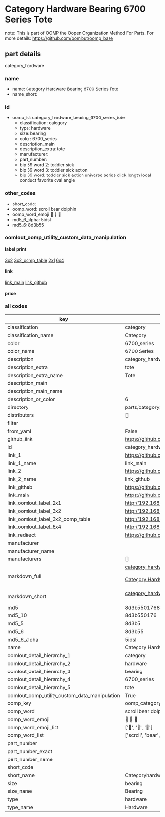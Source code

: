 # Category Hardware Bearing 6700 Series Tote  

note: This is part of OOMP the Oopen Organization Method For Parts. For more details: https://github.com/oomlout/oomp_base

##  part details
  



category_hardware



### name
* name: Category Hardware Bearing 6700 Series Tote
* name_short: 
### id
* oomp_id: category_hardware_bearing_6700_series_tote
  * classification: category
  * type: hardware
  * size: bearing
  * color: 6700_series
  * description_main: 
  * description_extra: tote
  * manufacturer: 
  * part_number: 
  * bip 39 word 2: toddler sick
  * bip 39 word 3: toddler sick action
  * bip 39 word: toddler sick action universe series click length local conduct favorite oval angle

### other_codes
* short_code: 
* oomp_word: scroll bear dolphin
* oomp_word_emoji :scroll: :bear: :dolphin:
* md5_6_alpha: 5idsl
* md5_6: 8d3b55






### oomlout_oomp_utility_custom_data_manipulation
#### label print
[3x2](http://192.168.1.245:1112/?label=oomp%205idsl)
[3x2_oomp_table](http://192.168.1.108:1112/?label=oomp%205idsl)
[2x1](http://192.168.1.242:1112/?label=oomp%205idsl)
[6x4](http://192.168.1.55:1112/?label=oomp%205idsl)    

#### link

[link_main](https://github.com/oomlout/oomlout_oomp_version_1_messy/tree/main/parts/category_hardware_bearing_6700_series_tote) [link_github](https://github.com/oomlout/oomlout_oomp_version_1_messy/tree/main/parts/category_hardware_bearing_6700_series_tote)                             

#### price







### all codes 
| key | value |  
| --- | --- |  
| classification | category |  
| classification_name | Category |  
| color | 6700_series |  
| color_name | 6700 Series |  
| description | category_hardware |  
| description_extra | tote |  
| description_extra_name | Tote |  
| description_main |  |  
| description_main_name |  |  
| description_or_color | 6  |  
| directory | parts/category_hardware_bearing_6700_series_tote |  
| distributors | [] |  
| filter |  |  
| from_yaml | False |  
| github_link | https://github.com/oomlout/oomlout_oomp_part_src/tree/main/parts/category_hardware_bearing_6700_series_tote |  
| id | category_hardware_bearing_6700_series_tote |  
| link_1 | https://github.com/oomlout/oomlout_oomp_version_1_messy/tree/main/parts/category_hardware_bearing_6700_series_tote |  
| link_1_name | link_main |  
| link_2 | https://github.com/oomlout/oomlout_oomp_version_1_messy/tree/main/parts/category_hardware_bearing_6700_series_tote |  
| link_2_name | link_github |  
| link_github | https://github.com/oomlout/oomlout_oomp_version_1_messy/tree/main/parts/category_hardware_bearing_6700_series_tote |  
| link_main | https://github.com/oomlout/oomlout_oomp_version_1_messy/tree/main/parts/category_hardware_bearing_6700_series_tote |  
| link_oomlout_label_2x1 | http://192.168.1.242:1112/?label=oomp%205idsl |  
| link_oomlout_label_3x2 | http://192.168.1.245:1112/?label=oomp%205idsl |  
| link_oomlout_label_3x2_oomp_table | http://192.168.1.108:1112/?label=oomp%205idsl |  
| link_oomlout_label_6x4 | http://192.168.1.55:1112/?label=oomp%205idsl |  
| link_redirect | https://github.com/oomlout/oomlout_oomp_version_1_messy/tree/main/parts/category_hardware_bearing_6700_series_tote |  
| manufacturer |  |  
| manufacturer_name |  |  
| manufacturers | [] |  
| markdown_full | [category_hardware_bearing_6700_series_tote](none)<br>[](none)<br>[Category Hardware Bearing 6700 Series Tote](none)<br><br> |  
| markdown_short | [category_hardware_bearing_6700_series_tote](none)<br><br> |  
| md5 | 8d3b550176835000aae20edc0531f71b |  
| md5_10 | 8d3b550176 |  
| md5_5 | 8d3b5 |  
| md5_6 | 8d3b55 |  
| md5_6_alpha | 5idsl |  
| name | Category Hardware Bearing 6700 Series Tote |  
| oomlout_detail_hierarchy_1 | category |  
| oomlout_detail_hierarchy_2 | hardware |  
| oomlout_detail_hierarchy_3 | bearing |  
| oomlout_detail_hierarchy_4 | 6700_series |  
| oomlout_detail_hierarchy_5 | tote |  
| oomlout_oomp_utility_custom_data_manipulation | True |  
| oomp_key | oomp_category_hardware_bearing_6700_series_tote |  
| oomp_word | scroll bear dolphin |  
| oomp_word_emoji | :scroll: :bear: :dolphin: |  
| oomp_word_emoji_list | [':scroll:', ':bear:', ':dolphin:'] |  
| oomp_word_list | ['scroll', 'bear', 'dolphin'] |  
| part_number |  |  
| part_number_exact |  |  
| part_number_name |  |  
| short_code |  |  
| short_name | Categoryhardware |  
| size | bearing |  
| size_name | Bearing |  
| type | hardware |  
| type_name | Hardware |  
